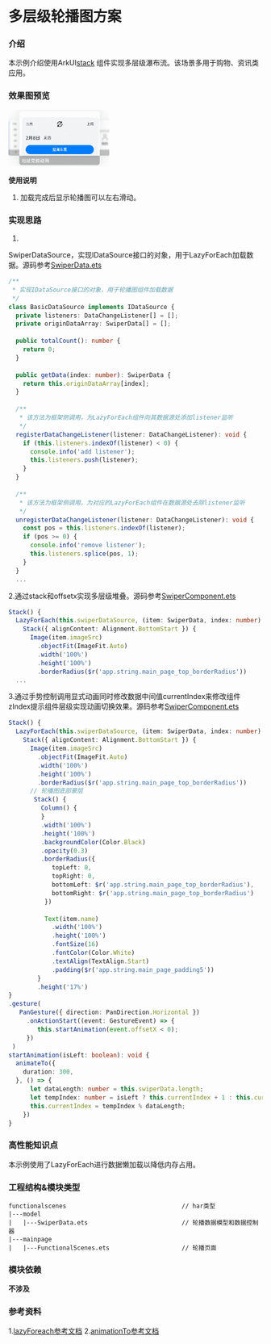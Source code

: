 # 多层级轮播图方案

### 介绍

本示例介绍使用ArkUI[stack](https://developer.huawei.com/consumer/cn/doc/harmonyos-references-V2/ts-container-stack-0000001427584888-V2)
组件实现多层级瀑布流。该场景多用于购物、资讯类应用。

### 效果图预览

<img src="./src/main/resources/base/media/swiper_component.gif" width="200">

**使用说明**

1. 加载完成后显示轮播图可以左右滑动。

### 实现思路

1.
SwiperDataSource，实现IDataSource接口的对象，用于LazyForEach加载数据。源码参考[SwiperData.ets](./src/main/ets/components/model/SwiperData.ets)

```ts
/**
 * 实现IDataSource接口的对象，用于轮播图组件加载数据
 */
class BasicDataSource implements IDataSource {
  private listeners: DataChangeListener[] = [];
  private originDataArray: SwiperData[] = [];

  public totalCount(): number {
    return 0;
  }

  public getData(index: number): SwiperData {
    return this.originDataArray[index];
  }

  /**
   * 该方法为框架侧调用，为LazyForEach组件向其数据源处添加listener监听
   */
  registerDataChangeListener(listener: DataChangeListener): void {
    if (this.listeners.indexOf(listener) < 0) {
      console.info('add listener');
      this.listeners.push(listener);
    }
  }

  /**
   * 该方法为框架侧调用，为对应的LazyForEach组件在数据源处去除listener监听
   */
  unregisterDataChangeListener(listener: DataChangeListener): void {
    const pos = this.listeners.indexOf(listener);
    if (pos >= 0) {
      console.info('remove listener');
      this.listeners.splice(pos, 1);
    }
  }
  ...
  ```

2.通过stack和offsetx实现多层级堆叠。源码参考[SwiperComponent.ets](./src/main/ets/components/mainpage/SwiperComponent.ets)

```ts
Stack() {
  LazyForEach(this.swiperDataSource, (item: SwiperData, index: number) => {
    Stack({ alignContent: Alignment.BottomStart }) {
      Image(item.imageSrc)
        .objectFit(ImageFit.Auto)
        .width('100%')
        .height('100%')
        .borderRadius($r('app.string.main_page_top_borderRadius'))
  ...
  ```

3.通过手势控制调用显式动画同时修改数据中间值currentIndex来修改组件zIndex提示组件层级实现动画切换效果。源码参考[SwiperComponent.ets](./src/main/ets/components/mainpage/SwiperComponent.ets)

```ts
Stack() {
  LazyForEach(this.swiperDataSource, (item: SwiperData, index: number) => {
    Stack({ alignContent: Alignment.BottomStart }) {
      Image(item.imageSrc)
        .objectFit(ImageFit.Auto)
        .width('100%')
        .height('100%')
        .borderRadius($r('app.string.main_page_top_borderRadius'))
      // 轮播图底部蒙层
       Stack() {
         Column() {
         }
         .width('100%')
         .height('100%')
         .backgroundColor(Color.Black)
         .opacity(0.3)
         .borderRadius({
            topLeft: 0,
            topRight: 0,
            bottomLeft: $r('app.string.main_page_top_borderRadius'),
            bottomRight: $r('app.string.main_page_top_borderRadius')
          })

          Text(item.name)
            .width('100%')
            .height('100%')
            .fontSize(16)
            .fontColor(Color.White)
            .textAlign(TextAlign.Start)
            .padding($r('app.string.main_page_padding5'))
        }
        .height('17%')
}
.gesture(
   PanGesture({ direction: PanDirection.Horizontal })
     .onActionStart((event: GestureEvent) => {
        this.startAnimation(event.offsetX < 0);
     })
 )
startAnimation(isLeft: boolean): void {
  animateTo({
    duration: 300,
  }, () => {
      let dataLength: number = this.swiperData.length;
      let tempIndex: number = isLeft ? this.currentIndex + 1 : this.currentIndex - 1 + dataLength;
      this.currentIndex = tempIndex % dataLength;
    })
}
  ```

### 高性能知识点

本示例使用了LazyForEach进行数据懒加载以降低内存占用。

### 工程结构&模块类型

   ```
   functionalscenes                                // har类型
   |---model
   |   |---SwiperData.ets                          // 轮播数据模型和数据控制器 
   |---mainpage
   |   |---FunctionalScenes.ets                    // 轮播页面
   ```

### 模块依赖

**不涉及**

### 参考资料

1.[lazyForeach参考文档](https://developer.huawei.com/consumer/cn/doc/harmonyos-guides-V2/arkts-rendering-control-lazyforeach-0000001524417213-V2)
2.[animationTo参考文档](https://developer.huawei.com/consumer/cn/doc/harmonyos-references-V2/ts-explicit-animation-0000001478341181-V2)
